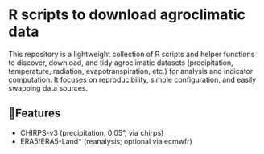 # R scripts to download agroclimatic data
This repository is a lightweight collection of R scripts and helper functions to discover, download, and tidy agroclimatic datasets (precipitation, temperature, radiation, evapotranspiration, etc.) for analysis and indicator computation. It focuses on reproducibility, simple configuration, and easily swapping data sources.

## 🌾Features
- CHIRPS-v3 (precipitation, 0.05°, via chirps)
- ERA5/ERA5-Land* (reanalysis; optional via ecmwfr)
